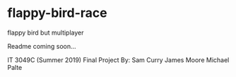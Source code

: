 # flappy-bird-race
flappy bird but multiplayer

Readme coming soon...

IT 3049C (Summer 2019) Final Project By: 
Sam Curry
James Moore
Michael Palte
